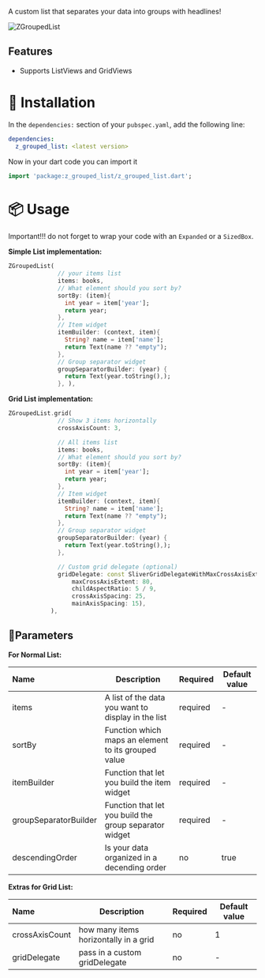 A custom list that separates your data into groups with headlines!

![ZGroupedList](https://github.com/ziadhassan7/z_grouped_list/assets/31738365/434a490f-9a7b-4786-a617-4a2848e19737)

## Features
* Supports ListViews and GridViews


# 💾 Installation
In the `dependencies:` section of your `pubspec.yaml`, add the following line:

```yaml
dependencies:
  z_grouped_list: <latest version>
```

Now in your dart code you can import it
```dart
import 'package:z_grouped_list/z_grouped_list.dart';
```

# 📦 Usage

Important!!!
do not forget to wrap your code with an `Expanded` or a `SizedBox`.

**Simple List implementation:**
```dart
ZGroupedList(
              // your items list
              items: books,
              // What element should you sort by?
              sortBy: (item){
                int year = item['year'];
                return year;
              },
              // Item widget
              itemBuilder: (context, item){
                String? name = item['name'];
                return Text(name ?? "empty");
              },
              // Group separator widget
              groupSeparatorBuilder: (year) {
                return Text(year.toString(),);
              }, ),
```

**Grid List implementation:**
```dart
ZGroupedList.grid(
              // Show 3 items horizontally
              crossAxisCount: 3,

              // All items list
              items: books,
              // What element should you sort by?
              sortBy: (item){
                int year = item['year'];
                return year;
              },
              // Item widget
              itemBuilder: (context, item){
                String? name = item['name'];
                return Text(name ?? "empty");
              },
              // Group separator widget
              groupSeparatorBuilder: (year) {
                return Text(year.toString(),);
              },

              // Custom grid delegate (optional)
              gridDelegate: const SliverGridDelegateWithMaxCrossAxisExtent(
                  maxCrossAxisExtent: 80,
                  childAspectRatio: 5 / 9,
                  crossAxisSpacing: 25,
                  mainAxisSpacing: 15),
            ),
```



## 🎯Parameters
**For Normal List:**

| Name                  | Description                                             | Required | Default value |
| :-------------------- |---------------------------------------------------------| ---------| --------------|
| items                 | A list of the data you want to display in the list      | required | -             |
| sortBy                | Function which maps an element to its grouped value     | required | -             |
| itemBuilder           | Function that let you build the item widget             | required | -             |
| groupSeparatorBuilder | Function that let you build the group separator widget  | required | -             |
| descendingOrder       | Is your data organized in a decending order             | no       | true          |

**Extras for Grid List:**

| Name                  | Description                                             | Required | Default value |
| :-------------------- |---------------------------------------------------------| ---------| --------------|
| crossAxisCount        | how many items horizontally in a grid                   | no       | 1             |
| gridDelegate          | pass in a custom gridDelegate                           | no       | -             |
